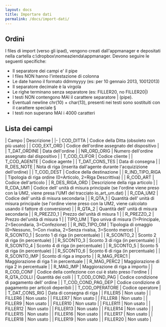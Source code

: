 ```yaml
---
layout: docs
title: Importare dati
permalink: /docs/import-dati/
---
```


## Ordini

I files di import (verso gli ipad), vengono creati dall'appmanager e depositati nella cartella c:\dropbox\nomeazienda\appmanager.
Devono seguire le seguenti specifiche:

* Il separatore dei campi e' il pipe
* I files NON hanno l'intestazione di colonna
* Le date hanno il formato ddmmyyyy (es: per 10 gennaio 2013, 10012013)
* Il separatore decimale è la virgola
* Le righe terminano senza separatore (es: FILLER20, no FILLER20\|)
* I testi NON contengono MAI il carattere separatore \| (pipe).
* Eventuali newline chr(10) + char(13), presenti nei testi sono sostituiti con il carattere speciale §
* I testi non superano MAI i 4000 caratteri


## Lista dei campi

| Campo              | Descrizione |
|-
| COD_DITTA          | Codice della Ditta (obsoleto non più usato) |
| COD_EXT_ORD        | Codice dell'ordine assegnato del dispositivo  |
| T_DAT_ORDINE       | Data dell'ordine |
| NR_ORD_ORIG        | Numero dell'ordine assegnato dal dispositivo |
| T_COD_CLIFOR       | Codice cliente |
| T_COD_AGENTE       | Codice agente |
| T_DAT_CONS_TES     | Data di consegna |
| R_DES_NOTE         | Nota di riga (inserita dall'agente durante l'acquizizione dell'ordine) |
| T_COD_DEST         | Codice della destinazione |
| R_IND_TIPO_RIGA    | Tipologia di riga ordine (0=Articolo, 2=Riga Descrittiva) |
| R_COD_ART          | Codice dell'articolo |
| R_DES_RIGA_ORD     | Descrizione della riga articolo |
| R_CDA_UM1          | Codice dell' unità di misura principale (se l'ordine viene preso con la UM2, viene presa l'UM1 del tracciato io_art_um.dat) |
| R_CDA_UM2          | Codice dell' unità di misura secondaria |
| R_QTA_1            | Quantità dell' unità di misura principale (se l'ordine viene preso con la UM2, viene calcolato usando il fattore di conversione) |
| R_QTA_2            | Quantità dell' unità di misura secondaria |
| R_PREZZO_1         | Prezzo del'unità di misura 1 |
| R_PREZZO_2         | Prezzo del'unità di misura 1 |
| TIPO_UM            | Tipo univa di misura (1=Principale, 2=Secondaria, 3=Confezione) |
| R_IND_TIPO_OM      | Tipologia di omaggio (0=Nessuno, 1=Con rivalsa, 2=Senza rivalsa, 3=Sconto merce) |
| R_SCONTO_1         | Sconto 1 di riga (in percentuale) |
| R_SCONTO_2         | Sconto 2 di riga (in percentuale) |
| R_SCONTO_3         | Sconto 3 di riga (in percentuale) |
| R_SCONTO_4         | Sconto 4 di riga (in percentuale) |
| R_SCONTO_5         | Sconto 5 di riga (in percentuale) |
| R_SCONTO_6         | Sconto 6 di riga (in percentuale) |
| R_SCONTO_IMP       | Sconto di riga a importo  |
| R_MAG_PERC1        | Maggiorazione di riga 1 in percentuale |
| R_MAG_PERC2        | Maggiorazione di riga 2 in percentuale |
| R_MAG_IMP          | Maggiorazione di riga a importo |
| R_COD_CONF         | Codice della confezione con cui è stato preso l'ordine |
| R_QTA_COLLI        | Quantità dei colli |
| T_COD_COND_PAG     | Codice condizione di pagamento dell' ordine |
| T_COD_COND_PAG_DEP | Codice condizione di pagamento per articoli deperibili |
| T_COD_OPERATORE    | Codice operatore |
| T_DAT_CONS_RIG     | Data di consegna di riga |
| FILLER5            | Non usato |
| FILLER6            | Non usato |
| FILLER7            | Non usato |
| FILLER8            | Non usato |
| FILLER9            | Non usato |
| FILLER10           | Non usato |
| FILLER11           | Non usato |
| FILLER12           | Non usato |
| FILLER13           | Non usato |
| FILLER14           | Non usato |
| FILLER15           | Non usato |
| FILLER16           | Non usato |
| FILLER17           | Non usato |
| FILLER18           | Non usato |
| FILLER19           | Non usato |
| FILLER20           | Non usato |
